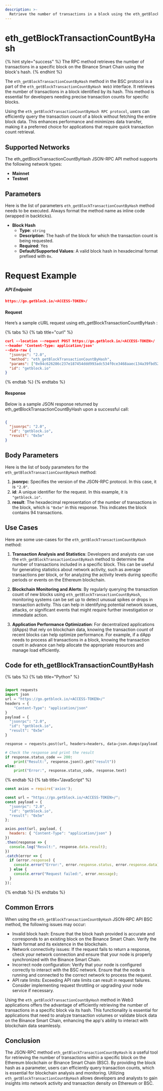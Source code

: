 ```yaml
---
description: >-
  Retrieve the number of transactions in a block using the eth_getBlockTransactionCountByHash method via the JSON-RPC API Interface on BSC.
---
```


# eth_getBlockTransactionCountByHash

{% hint style="success" %}
The RPC method retrieves the number of transactions in a specific block on the Binance Smart Chain using the block's hash.&#x20;
{% endhint %}

The `eth_getBlockTransactionCountByHash` method in the BSC protocol is a part of the `eth_getBlockTransactionCountByHash Web3` interface. It retrieves the number of transactions in a block identified by its hash. This method is essential for developers needing precise transaction counts for specific blocks.

Using the `eth_getBlockTransactionCountByHash RPC protocol`, users can efficiently query the transaction count of a block without fetching the entire block data. This enhances performance and minimizes data transfer, making it a preferred choice for applications that require quick transaction count retrieval.

## Supported Networks

The eth_getBlockTransactionCountByHash JSON-RPC API method supports the following network types:
- **Mainnet**
- **Testnet**

## Parameters

Here is the list of parameters `eth_getBlockTransactionCountByHash` method needs to be executed. Always format the method name as inline code (wrapped in backticks).

- **Block Hash**
  - **Type**: `string`
  - **Description**: The hash of the block for which the transaction count is being requested.
  - **Required**: Yes
  - **Default/Supported Values**: A valid block hash in hexadecimal format prefixed with `0x`.

# Request Example

##### API Endpoint

```json
https://go.getblock.io/<ACCESS-TOKEN>/
```


#### Request

Here’s a sample cURL request using eth_getBlockTransactionCountByHash :

{% tabs %}
{% tab title="curl" %}
```json
curl --location --request POST https://go.getblock.io/<ACCESS-TOKEN>/
--header 'Content-Type: application/json' 
--data-raw {
  "jsonrpc": "2.0",
  "method": "eth_getBlockTransactionCountByHash",
  "params": ["0x94c626286c237e187454ddd993adc534f0ce3468aaec134a39fbd52185cc3a5f"],
  "id": "getblock.io"
}
```
{% endtab %}
{% endtabs %}

#### Response

Below is a sample JSON response returned by eth_getBlockTransactionCountByHash upon a successful call:

```json

{
  "jsonrpc": "2.0",
  "id": "getblock.io",
  "result": "0x5e"
}

```

## Body Parameters

Here is the list of body parameters for the `eth_getBlockTransactionCountByHash` method:

1. **jsonrpc**: Specifies the version of the JSON-RPC protocol. In this case, it is `"2.0"`.
2. **id**: A unique identifier for the request. In this example, it is `"getblock.io"`.
3. **result**: The hexadecimal representation of the number of transactions in the block, which is `"0x5e"` in this response. This indicates the block contains 94 transactions.

## Use Cases

Here are some use-cases for the `eth_getBlockTransactionCountByHash` method:

1. **Transaction Analysis and Statistics**: Developers and analysts can use the `eth_getBlockTransactionCountByHash` method to determine the number of transactions included in a specific block. This can be useful for generating statistics about network activity, such as average transactions per block, or for analyzing the activity levels during specific periods or events on the Ethereum blockchain.

2. **Blockchain Monitoring and Alerts**: By regularly querying the transaction count of new blocks using `eth_getBlockTransactionCountByHash`, monitoring systems can be set up to detect unusual spikes or drops in transaction activity. This can help in identifying potential network issues, attacks, or significant events that might require further investigation or immediate action.

3. **Application Performance Optimization**: For decentralized applications (dApps) that rely on blockchain data, knowing the transaction count of recent blocks can help optimize performance. For example, if a dApp needs to process all transactions in a block, knowing the transaction count in advance can help allocate the appropriate resources and manage load efficiently.

## Code for eth_getBlockTransactionCountByHash

{% tabs %}
{% tab title="Python" %}
```python

import requests
import json
url = "https://go.getblock.io/<ACCESS-TOKEN>/"
headers = {
    "Content-Type": "application/json"
}
payload = {
  "jsonrpc": "2.0",
  "id": "getblock.io",
  "result": "0x5e"
}

response = requests.post(url, headers=headers, data=json.dumps(payload))

# Check the response and print the result
if response.status_code == 200:
    print("Result:", response.json().get("result"))
else:
    print("Error:", response.status_code, response.text)

```
{% endtab %}
{% tab title="JavaScript" %}
```javascript
const axios = require('axios');

const url = "https://go.getblock.io/<ACCESS-TOKEN>/";
const payload = {
  "jsonrpc": "2.0",
  "id": "getblock.io",
  "result": "0x5e"
};

axios.post(url, payload, {
  headers: { "Content-Type": "application/json" }
})
.then(response => {
  console.log("Result:", response.data.result);
})
.catch(error => {
  if (error.response) {
    console.error("Error:", error.response.status, error.response.data);
  } else {
    console.error("Request failed:", error.message);
  }
});
```
{% endtab %}
{% endtabs %}

## Common Errors

When using the `eth_getBlockTransactionCountByHash` JSON-RPC API BSC method, the following issues may occur:
- Invalid block hash: Ensure that the block hash provided is accurate and corresponds to an existing block on the Binance Smart Chain. Verify the hash format and its existence in the blockchain.
- Network connectivity issues: If the request fails to return a response, check your network connection and ensure that your node is properly synchronized with the Binance Smart Chain.
- Incorrect node configuration: Verify that your node is configured correctly to interact with the BSC network. Ensure that the node is running and connected to the correct network to process the request.
- API rate limits: Exceeding API rate limits can result in request failures. Consider implementing request throttling or upgrading your node service if necessary.

Using the `eth_getBlockTransactionCountByHash` method in Web3 applications offers the advantage of efficiently retrieving the number of transactions in a specific block via its hash. This functionality is essential for applications that need to analyze transaction volumes or validate block data on the Binance Smart Chain, enhancing the app's ability to interact with blockchain data seamlessly.

## Conclusion

The JSON-RPC method `eth_getBlockTransactionCountByHash` is a useful tool for retrieving the number of transactions within a specific block on the Ethereum blockchain or Binance Smart Chain (BSC). By providing the block hash as a parameter, users can efficiently query transaction counts, which is essential for blockchain analysis and monitoring. Utilizing `eth_getBlockTransactionCountByHash` allows developers and analysts to gain insights into network activity and transaction density on Ethereum or BSC.
